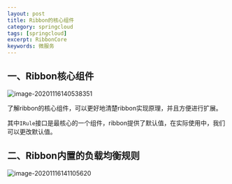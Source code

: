 ```yaml
---
layout: post
title: Ribbon的核心组件
category: springcloud
tags: [springcloud]
excerpt: RibbonCore
keywords: 微服务
---
```


## 一、Ribbon核心组件

![image-20201116140538351](https://pinapple.gitee.io/assets/images/2020/springcloud/image-20201116140538351.png)

了解ribbon的核心组件，可以更好地清楚ribbon实现原理，并且方便进行扩展。

其中```IRule```接口是最核心的一个组件，ribbon提供了默认值，在实际使用中，我们可以更改默认值。

## 二、Ribbon内置的负载均衡规则

![image-20201116141105620](https://pinapple.gitee.io/assets/images/2020/springcloud/image-20201116141105620.png)
